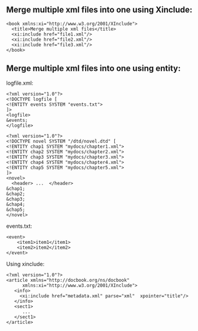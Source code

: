 ## Merge multiple xml files into one using Xinclude:
```
<book xmlns:xi="http://www.w3.org/2001/XInclude">
  <title>Merge multiple xml files</title>
  <xi:include href="file1.xml"/>
  <xi:include href="file2.xml"/>
  <xi:include href="file3.xml"/>
</book>
```

## Merge multiple xml files into one using entity:
logfile.xml:
```
<?xml version="1.0"?>
<!DOCTYPE logfile [
<!ENTITY events SYSTEM "events.txt">
]>
<logfile>
&events;
</logfile>
```
```
<?xml version="1.0"?>
<!DOCTYPE novel SYSTEM "/dtd/novel.dtd" [
<!ENTITY chap1 SYSTEM "mydocs/chapter1.xml">
<!ENTITY chap2 SYSTEM "mydocs/chapter2.xml">
<!ENTITY chap3 SYSTEM "mydocs/chapter3.xml">
<!ENTITY chap4 SYSTEM "mydocs/chapter4.xml">
<!ENTITY chap5 SYSTEM "mydocs/chapter5.xml">
]>
<novel>
  <header> ...  </header>
&chap1; 
&chap2; 
&chap3; 
&chap4; 
&chap5; 
</novel>
```
events.txt:
```
<event>
    <item1>item1</item1>
    <item2>item2</item2>
</event>
```

Using xinclude:
```
<?xml version="1.0"?>
<article xmlns="http://docbook.org/ns/docbook"
      xmlns:xi="http://www.w3.org/2001/XInclude">
   <info>
     <xi:include href="metadata.xml" parse="xml"  xpointer="title"/>
   </info>
   <sect1>
      ...
   </sect1>
</article>
```
